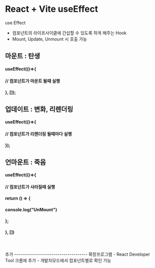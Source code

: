 # React + Vite useEffect

use Effect
- 컴포넌트의 라이프사이클에 간섭할 수 있도록 하게 해주는 Hook
- Mount, Update, Unmount 시 호출 가능

마운트 : 탄생
-------------------------------------
####  useEffect(()=>{
####    // 컴포넌트가 마운트 될때 실행
####  }, []); 

업데이트 : 변화, 리렌더링
-------------------------------------
####  useEffect(()=>{
####    // 컴포넌트가 리렌더링 될때마다 실행
####  });

언마운트 : 죽음
-------------------------------------
####  useEffect(()=>{
####    // 컴포넌트가 사라질때 실행
####    return () => {
####            console.log("UnMount")
####    };
####  }, [])

<br />
<br />
추가
-------------------------------------
확장프로그램
- React Developer Tool 크롬에 추가
- 개발자모드에서 컴포넌트별로 확인 가능